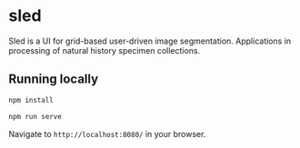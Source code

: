 # sled

Sled is a UI for grid-based user-driven image segmentation.  Applications in processing of natural history specimen collections.

## Running locally

```bash
npm install

npm run serve
```

Navigate to `http://localhost:8080/` in your browser.



